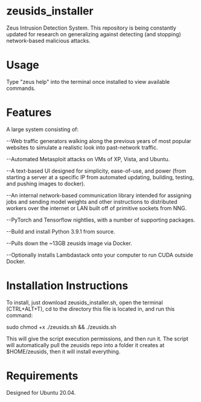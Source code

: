 # zeusids_installer

Zeus Intrusion Detection System. This repository is being constantly updated for research on generalizing against detecting (and stopping) network-based malicious attacks.

# Usage

Type "zeus help" into the terminal once installed to view available commands.

# Features

A large system consisting of:

--Web traffic generators walking along the previous years of most popular websites to simulate a realistic look into past-network traffic.

--Automated Metasploit attacks on VMs of XP, Vista, and Ubuntu.

--A text-based UI designed for simplicity, ease-of-use, and power (from starting a server at a specific IP from automated updating, building, testing, and pushing images to docker).

--An internal network-based communication library intended for assigning jobs and sending model weights and other instructions to distributed workers over the internet or LAN built off of primitive sockets from NNG.

--PyTorch and Tensorflow nightlies, with a number of supporting packages.

--Build and install Python 3.9.1 from source.

--Pulls down the ~13GB zeusids image via Docker.

--Optionally installs Lambdastack onto your computer to run CUDA outside Docker.

# Installation Instructions

To install, just download zeusids_installer.sh, open the terminal (CTRL+ALT+T),
cd to the directory this file is located in, and run this command:

sudo chmod +x ./zeusids.sh && ./zeusids.sh

This will give the script execution permissions, and then run it. The script will automatically pull the zeusids repo into a folder it creates at $HOME/zeusids, then it will install everything.


# Requirements
Designed for Ubuntu 20.04. 
